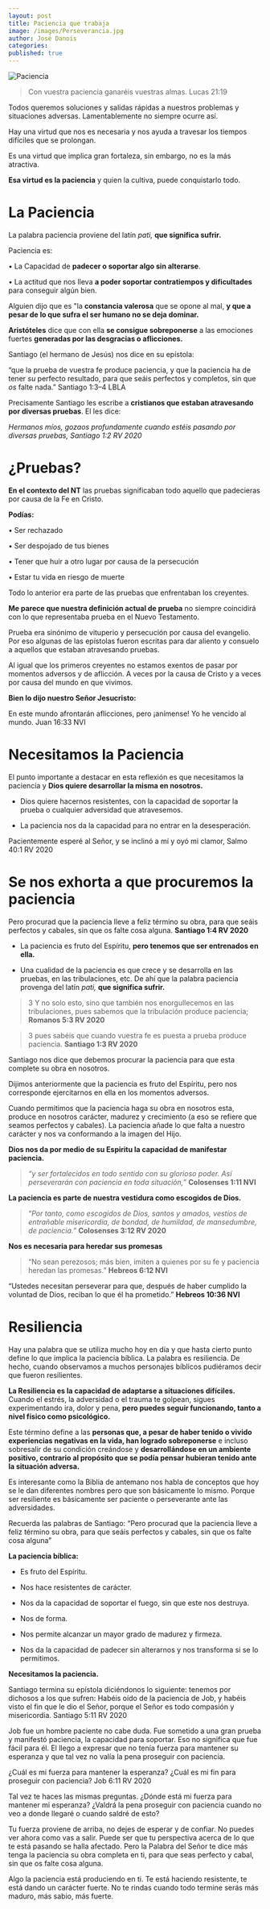 ```yaml
---
layout: post
title: Paciencia que trabaja
image: /images/Perseverancia.jpg
author: José Danois
categories: 
published: true
---
```

![Paciencia](/images/Perseverancia.jpg)
>Con vuestra paciencia ganaréis vuestras almas. Lucas 21:19

Todos queremos soluciones y salidas rápidas a nuestros problemas y situaciones adversas. Lamentablemente no siempre ocurre así.

Hay una virtud que nos es necesaria y nos ayuda a travesar los tiempos difíciles que se prolongan.

Es una virtud que implica gran fortaleza, sin embargo, no es la más atractiva.

**Esa virtud es la paciencia** y quien la cultiva, puede conquistarlo todo.

# **La Paciencia**

La palabra paciencia proviene del latín _pati,_ **que significa sufrir.**

Paciencia es:

• La Capacidad de **padecer o soportar algo sin alterarse**.

• La actitud que nos lleva **a poder soportar contratiempos y dificultades** para conseguir algún bien.

Alguien dijo que es "la **constancia valerosa** que se opone al mal, **y que a pesar de lo que sufra el ser humano no se deja dominar.**

**Aristóteles** dice que con ella **se consigue sobreponerse** a las emociones fuertes **generadas por las desgracias o aflicciones.**

Santiago (el hermano de Jesús) nos dice en su epístola:

“que la prueba de vuestra fe produce paciencia, y que la paciencia ha de tener _su_ perfecto resultado, para que seáis perfectos y completos, sin que _os_ falte nada.” Santiago 1:3–4 LBLA

Precisamente Santiago les escribe a **cristianos que estaban atravesando por diversas pruebas**. El les dice:

_Hermanos míos, gozaos profundamente cuando estéis pasando por diversas pruebas, Santiago 1:2 RV 2020_

# **¿Pruebas?**

**En el contexto del NT** las pruebas significaban todo aquello que padecieras por causa de la Fe en Cristo.

**Podías:**

• Ser rechazado

• Ser despojado de tus bienes

• Tener que huir a otro lugar por causa de la persecución

• Estar tu vida en riesgo de muerte

Todo lo anterior era parte de las pruebas que enfrentaban los creyentes.

**Me parece que nuestra definición actual de prueba** no siempre coincidirá con lo que representaba prueba en el Nuevo Testamento.

Prueba era sinónimo de vituperio y persecución por causa del evangelio. Por eso algunas de las epístolas fueron escritas para dar aliento y consuelo a aquellos que estaban atravesando pruebas.

Al igual que los primeros creyentes no estamos exentos de pasar por momentos adversos y de aflicción. A veces por la causa de Cristo y a veces por causa del mundo en que vivimos.

**Bien lo dijo nuestro Señor Jesucristo:**

En este mundo afrontarán aflicciones, pero ¡anímense! Yo he vencido al mundo. Juan 16:33 NVI

# **Necesitamos la Paciencia**

El punto importante a destacar en esta reflexión es que necesitamos la paciencia y **Dios quiere desarrollar la misma en nosotros.**

-   Dios quiere hacernos resistentes, con la capacidad de soportar la prueba o cualquier adversidad que atravesemos.
    
-   La paciencia nos da la capacidad para no entrar en la desesperación.
    

Pacientemente esperé al Señor, y se inclinó a mí y oyó mi clamor, Salmo 40:1 RV 2020

# **Se nos exhorta a que procuremos la paciencia**

Pero procurad que la paciencia lleve a feliz término su obra, para que seáis perfectos y cabales, sin que os falte cosa alguna. **Santiago 1:4 RV 2020**

-   La paciencia es fruto del Espíritu, **pero tenemos que ser entrenados en ella.**
    
-   Una cualidad de la paciencia es que crece y se desarrolla en las pruebas, en las tribulaciones, etc. De ahí que la palabra paciencia provenga del latín _pati,_ **que significa sufrir.**
    

> 3 Y no solo esto, sino que también nos enorgullecemos en las tribulaciones, pues sabemos que la tribulación produce paciencia; **Romanos 5:3 RV 2020**

> 3 pues sabéis que cuando vuestra fe es puesta a prueba produce paciencia. **Santiago 1:3 RV 2020**

Santiago nos dice que debemos procurar la paciencia para que esta complete su obra en nosotros.

Dijimos anteriormente que la paciencia es fruto del Espíritu, pero nos corresponde ejercitarnos en ella en los momentos adversos.

Cuando permitimos que la paciencia haga su obra en nosotros esta, produce en nosotros carácter, madurez y crecimiento (a eso se refiere que seamos perfectos y cabales). La paciencia añade lo que falta a nuestro carácter y nos va conformando a la imagen del Hijo.

**Dios nos da por medio de su Espiritu la capacidad de manifestar paciencia.**

> _“y ser fortalecidos en todo sentido con su glorioso poder. Así perseverarán con paciencia en toda situación,”_  **Colosenses 1:11 NVI**

**La paciencia es parte de nuestra vestidura como escogidos de Dios.**

> “_Por tanto, como escogidos de Dios, santos y amados, vestíos de entrañable misericordia, de bondad, de humildad, de mansedumbre, de paciencia.”_ **Colosenses 3:12 RV 2020**

**Nos es necesaria para heredar sus promesas**

> “No sean perezosos; más bien, imiten a quienes por su fe y paciencia heredan las promesas.” **Hebreos 6:12 NVI**

“Ustedes necesitan perseverar para que, después de haber cumplido la voluntad de Dios, reciban lo que él ha prometido.” **Hebreos 10:36 NVI**

# **Resiliencia**

Hay una palabra que se utiliza mucho hoy en día y que hasta cierto punto define lo que implica la paciencia bíblica. La palabra es resiliencia. De hecho, cuando observamos a muchos personajes bíblicos pudiéramos decir que fueron resilientes.

**La Resiliencia es la capacidad de adaptarse a situaciones difíciles.** Cuando el estrés, la adversidad o el trauma te golpean, sigues experimentando ira, dolor y pena, **pero puedes seguir funcionando, tanto a nivel físico como psicológico.**

Este término define a las **personas que, a pesar de haber tenido o vivido experiencias negativas en la vida, han logrado sobreponerse** e incluso sobresalir de su condición creándose y **desarrollándose en un ambiente positivo, contrario al propósito que se podía pensar hubieran tenido ante la situación adversa.**

Es interesante como la Biblia de antemano nos habla de conceptos que hoy se le dan diferentes nombres pero que son básicamente lo mismo. Porque ser resiliente es básicamente ser paciente o perseverante ante las adversidades.

Recuerda las palabras de Santiago: “Pero procurad que la paciencia lleve a feliz término su obra, para que seáis perfectos y cabales, sin que os falte cosa alguna”

**La paciencia bíblica:**

-   Es fruto del Espíritu.
    
-   Nos hace resistentes de carácter.
    
-   Nos da la capacidad de soportar el fuego, sin que este nos destruya.
    
-   Nos de forma.
    
-   Nos permite alcanzar un mayor grado de madurez y firmeza.
    
-   Nos da la capacidad de padecer sin alterarnos y nos transforma si se lo permitimos.
    

**Necesitamos la paciencia.**

Santiago termina su epístola diciéndonos lo siguiente: tenemos por dichosos a los que sufren: Habéis oído de la paciencia de Job, y habéis visto el fin que le dio el Señor, porque el Señor es todo compasión y misericordia. Santiago 5:11 RV 2020

Job fue un hombre paciente no cabe duda. Fue sometido a una gran prueba y manifestó paciencia, la capacidad para soportar. Eso no significa que fue fácil para él. El llego a expresar que no tenía fuerza para mantener su esperanza y que tal vez no valía la pena proseguir con paciencia.

¿Cuál es mi fuerza para mantener la esperanza? ¿Cuál es mi fin para proseguir con paciencia? Job 6:11 RV 2020

Tal vez te haces las mismas preguntas. ¿Dónde está mi fuerza para mantener mi esperanza? ¿Valdrá la pena proseguir con paciencia cuando no veo a donde llegaré o cuando saldré de esto?

Tu fuerza proviene de arriba, no dejes de esperar y de confiar. No puedes ver ahora como vas a salir. Puede ser que tu perspectiva acerca de lo que te está pasando se halla afectado. Pero la Palabra del Señor te dice más tenga la paciencia su obra completa en ti, para que seas perfecto y cabal, sin que os falte cosa alguna.

Algo la paciencia está produciendo en ti. Te está haciendo resistente, te está dando un carácter fuerte. No te rindas cuando todo termine serás más maduro, más sabio, más fuerte.



